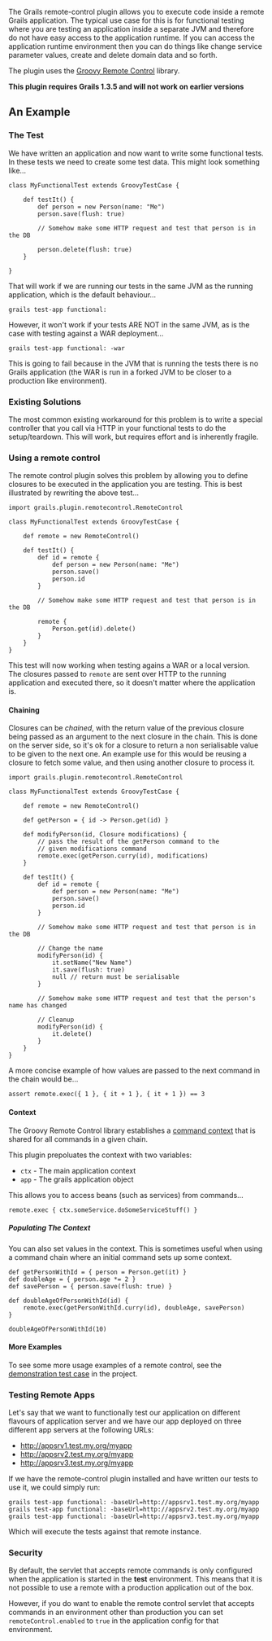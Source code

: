 The Grails remote-control plugin allows you to execute code inside a remote Grails application. The typical use case for this is for functional testing where you are testing an application inside a separate JVM and therefore do not have easy access to the application runtime. If you can access the application runtime environment then you can do things like change service parameter values, create and delete domain data and so forth.

The plugin uses the [Groovy Remote Control](http://groovy.codehaus.org/modules/remote/ "Groovy Remote Control") library.

**This plugin requires Grails 1.3.5 and will not work on earlier versions**

## An Example

### The Test

We have written an application and now want to write some functional tests. In these tests we need to create some test data. This might look something like…

    class MyFunctionalTest extends GroovyTestCase {
        
        def testIt() {
            def person = new Person(name: "Me")
            person.save(flush: true)
            
            // Somehow make some HTTP request and test that person is in the DB
            
            person.delete(flush: true)
        }
        
    }

That will work if we are running our tests in the same JVM as the running application, which is the default behaviour…

    grails test-app functional:

However, it won't work if your tests ARE NOT in the same JVM, as is the case with testing against a WAR deployment…

    grails test-app functional: -war
    
This is going to fail because in the JVM that is running the tests there is no Grails application (the WAR is run in a forked JVM to be closer to a production like environment).

### Existing Solutions

The most common existing workaround for this problem is to write a special controller that you call via HTTP in your functional tests to do the setup/teardown. This will work, but requires effort and is inherently fragile.

### Using a remote control

The remote control plugin solves this problem by allowing you to define closures to be executed in the application you are testing. This is best illustrated by rewriting the above test…

    import grails.plugin.remotecontrol.RemoteControl
    
    class MyFunctionalTest extends GroovyTestCase {
        
        def remote = new RemoteControl()
        
        def testIt() {
            def id = remote {
                def person = new Person(name: "Me")
                person.save()
                person.id
            }
            
            // Somehow make some HTTP request and test that person is in the DB
            
            remote {
                Person.get(id).delete()
            }
        }
    }

This test will now working when testing agains a WAR or a local version. The closures passed to `remote` are sent over HTTP to the running application and executed there, so it doesn't matter where the application is.

#### Chaining

Closures can be *chained*, with the return value of the previous closure being passed as an argument to the next closure in the chain. This is done on the server side, so it's ok for a closure to return a non serialisable value to be given to the next one. An example use for this would be reusing a closure to fetch some value, and then using another closure to process it.

    import grails.plugin.remotecontrol.RemoteControl
    
    class MyFunctionalTest extends GroovyTestCase {
        
        def remote = new RemoteControl()
        
        def getPerson = { id -> Person.get(id) }
        
        def modifyPerson(id, Closure modifications) {
            // pass the result of the getPerson command to the 
            // given modifications command
            remote.exec(getPerson.curry(id), modifications) 
        }
        
        def testIt() {
            def id = remote {
                def person = new Person(name: "Me")
                person.save()
                person.id
            }
            
            // Somehow make some HTTP request and test that person is in the DB
            
            // Change the name
            modifyPerson(id) { 
                it.setName("New Name")
                it.save(flush: true)
                null // return must be serialisable
            }
            
            // Somehow make some HTTP request and test that the person's name has changed
            
            // Cleanup
            modifyPerson(id) {
                it.delete()
            }
        }
    }

A more concise example of how values are passed to the next command in the chain would be…

    assert remote.exec({ 1 }, { it + 1 }, { it + 1 }) == 3

#### Context

The Groovy Remote Control library establishes a [command context](http://groovy.codehaus.org/modules/remote/manual/latest/contexts.html "Groovy Remote Control - Command Context") that is shared for all commands in a given chain.

This plugin prepoluates the context with two variables:

* `ctx` - The main application context
* `app` - The grails application object

This allows you to access beans (such as services) from commands…

    remote.exec { ctx.someService.doSomeServiceStuff() }
    
##### Populating The Context

You can also set values in the context. This is sometimes useful when using a command chain where an initial command sets up some context.

    def getPersonWithId = { person = Person.get(it) }
    def doubleAge = { person.age *= 2 }
    def savePerson = { person.save(flush: true) }
    
    def doubleAgeOfPersonWithId(id) {
        remote.exec(getPersonWithId.curry(id), doubleAge, savePerson)
    }
    
    doubleAgeOfPersonWithId(10)

#### More Examples

To see some more usage examples of a remote control, see the [demonstration test case](http://github.com/alkemist/grails-remote-control/blob/master/test/functional/SmokeTests.groovy) in the project.

### Testing Remote Apps

Let's say that we want to functionally test our application on different flavours of application server and we have our app deployed on three different app servers at the following URLs:

* http://appsrv1.test.my.org/myapp
* http://appsrv2.test.my.org/myapp
* http://appsrv3.test.my.org/myapp

If we have the remote-control plugin installed and have written our tests to use it, we could simply run:

    grails test-app functional: -baseUrl=http://appsrv1.test.my.org/myapp
    grails test-app functional: -baseUrl=http://appsrv2.test.my.org/myapp
    grails test-app functional: -baseUrl=http://appsrv3.test.my.org/myapp

Which will execute the tests against that remote instance.

### Security

By default, the servlet that accepts remote commands is only configured when the application is started in the **test** environment. This means that it is not possible to use a remote with a production application out of the box.

However, if you do want to enable the remote control servlet that accepts commands in an environment other than production you can set `remoteControl.enabled` to `true` in the application config for that environment.
